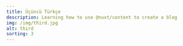 ```yaml
---
title: Üçüncü Türkçe
description: Learning how to use @nuxt/content to create a blog
img: /img/third.jpg
alt: third
sorting: 3
---
```


